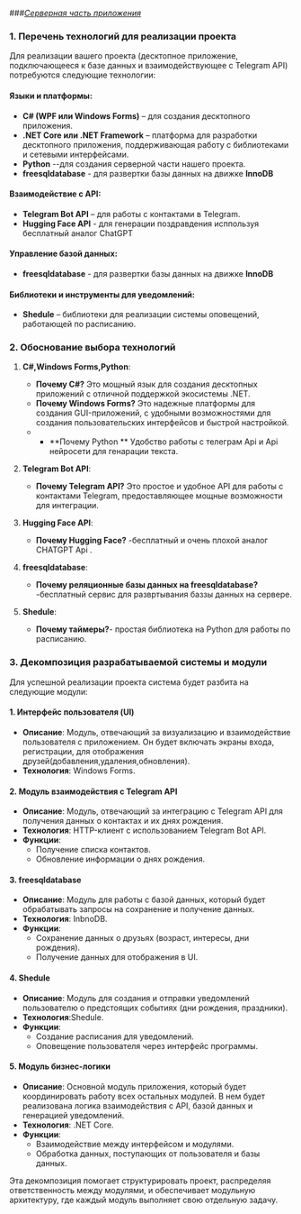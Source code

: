 ###*[Серверная часть приложения]([https://github.com/username/my-awesome-project](https://github.com/Gandoler/Cpo_server))*

### 1. **Перечень технологий для реализации проекта**

Для реализации вашего проекта (десктопное приложение, подключающееся к базе данных и взаимодействующее с Telegram API) потребуются следующие технологии:

#### Языки и платформы:
- **C# (WPF или Windows Forms)** – для создания десктопного приложения.
- **.NET Core или .NET Framework** – платформа для разработки десктопного приложения, поддерживающая работу с библиотеками и сетевыми интерфейсами.
- **Python** --для создания серверной части нашего проекта.
- **freesqldatabase** - для развертки базы данных на движке **InnoDB**
  
#### Взаимодействие с API:
- **Telegram Bot API** – для работы с контактами в Telegram.
- **Hugging Face API** - для генерации  поздравдения исппользуя бесплатный аналог ChatGPT
    
#### Управление базой данных:
- **freesqldatabase** - для развертки базы данных на движке **InnoDB**

#### Библиотеки и инструменты для уведомлений:
- **Shedule** – библиотеки для реализации системы оповещений, работающей по расписанию.

### 2. **Обоснование выбора технологий**

1. **C#,Windows Forms,Python**:
   - **Почему C#?** Это мощный язык для создания десктопных приложений с отличной поддержкой экосистемы .NET. 
   - **Почему  Windows Forms?** Это надежные платформы для создания GUI-приложений, с удобными возможностями для создания пользовательских интерфейсов и быстрой настройкой.
   - - **Почему  Python ** Удобство работы с телеграм Api и Api нейросети для генарации текста.
   
2. **Telegram Bot API**:
   - **Почему Telegram API?** Это простое и удобное API для работы с контактами Telegram, предоставляющее мощные возможности для интеграции.
   
3. **Hugging Face API**:
   - **Почему Hugging Face?** -бесплатный и очень плохой аналог CHATGPT Api .
   
4. **freesqldatabase**:
   - **Почему реляционные базы данных на freesqldatabase?** -бесплатный сервис для развртывания баззы данных на сервере.
   

6. **Shedule**:
   - **Почему таймеры?**- простая библиотека на Python для работы по расписанию.

### 3. **Декомпозиция разрабатываемой системы и модули**

Для успешной реализации проекта система будет разбита на следующие модули:

#### 1. **Интерфейс пользователя (UI)**
   - **Описание**: Модуль, отвечающий за визуализацию и взаимодействие пользователя с приложением. Он будет включать экраны входа, регистрации, для отображения друзей(добавления,удаления,обновления).
   - **Технология**: Windows Forms.

#### 2. **Модуль взаимодействия с Telegram API**
   - **Описание**: Модуль, отвечающий за интеграцию с Telegram API для получения данных о контактах и их днях рождения.
   - **Технология**: HTTP-клиент с использованием Telegram Bot API.
   - **Функции**:
     - Получение списка контактов.
     - Обновление информации о днях рождения.

#### 3. **freesqldatabase**
   - **Описание**: Модуль для работы с базой данных, который будет обрабатывать запросы на сохранение и получение данных.
   - **Технология**: InbnoDB.
   - **Функции**:
     - Сохранение данных о друзьях (возраст, интересы, дни рождения).
     - Получение данных для отображения в UI.

#### 4. **Shedule**
   - **Описание**: Модуль для создания и отправки уведомлений пользователю о предстоящих событиях (дни рождения, праздники).
   - **Технология**:Shedule.
   - **Функции**:
     - Создание расписания для уведомлений.
     - Оповещение пользователя через интерфейс программы.

#### 5. **Модуль бизнес-логики**
   - **Описание**: Основной модуль приложения, который будет координировать работу всех остальных модулей. В нем будет реализована логика взаимодействия с API, базой данных и генерацией уведомлений.
   - **Технология**: .NET Core.
   - **Функции**:
     - Взаимодействие между интерфейсом и модулями.
     - Обработка данных, поступающих от пользователя и базы данных.



Эта декомпозиция помогает структурировать проект, распределяя ответственность между модулями, и обеспечивает модульную архитектуру, где каждый модуль выполняет свою отдельную задачу.
